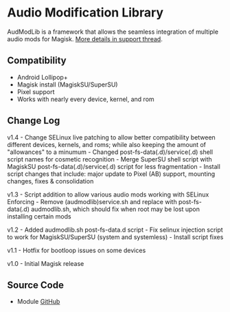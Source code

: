 # Audio Modification Library
AudModLib is a framework that allows the seamless integration of multiple audio mods for Magisk. [More details in support thread](https://forum.xda-developers.com/apps/magisk/module-audio-modification-library-t3579612).

## Compatibility
* Android Lollipop+
* Magisk install (MagiskSU/SuperSU)
* Pixel support
* Works with nearly every device, kernel, and rom

## Change Log
v1.4
	- Change SELinux live patching to allow better compatibility between different devices, kernels, and roms; while also keeping the amount of "allowances" to a minumum
	- Changed post-fs-data(.d)/service(.d) shell script names for cosmetic recognition
	- Merge SuperSU shell script with MagiskSU post-fs-data(.d)/service(.d) script for less fragmentation
	- Install script changes that include: major update to Pixel (AB) support, mounting changes, fixes & consolidation

v1.3
	- Script addition to allow various audio mods working with SELinux Enforcing
	- Remove (audmodlib)service.sh and replace with post-fs-data(.d) audmodlib.sh, which should fix when root may be lost upon installing certain mods

v1.2
	- Added audmodlib.sh post-fs-data.d script
    - Fix selinux injection script to work for MagiskSU/SuperSU (system and systemless)
	- Install script fixes

v1.1
    - Hotfix for bootloop issues on some devices

v1.0
    - Initial Magisk release

## Source Code
* Module [GitHub](https://github.com/therealahrion/Audio-Modification-Library)